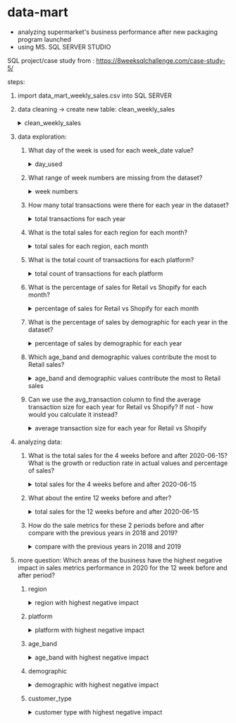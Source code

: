 # data-mart
- analyzing supermarket's business performance after new packaging program launched
- using MS. SQL SERVER STUDIO

SQL project/case study from : https://8weeksqlchallenge.com/case-study-5/

steps:
1. import data_mart_weekly_sales.csv into SQL SERVER
2. data cleaning -> create new table: clean_weekly_sales
        </br>
        <details>
        <summary>clean_weekly_sales</summary>
        <pre>
        select region, platform, segment, customer_type, transactions, sales,
        SUBSTRING(week_date,2, CHARINDEX('/', week_date, 1)-2)  as day, 
        SUBSTRING(week_date, CHARINDEX('/', week_date, 1)+1, 1) as month_number,
        concat('20', SUBSTRING(week_date, CHARINDEX('/', week_date, CHARINDEX('/', week_date)+1)+1, 2)) as calendar_year,
        DATEFROMPARTS(concat('20', SUBSTRING(week_date, CHARINDEX('/', week_date, CHARINDEX('/', week_date)+1)+1, 2)),
                        SUBSTRING(week_date, CHARINDEX('/', week_date, 1)+1, 1),
                        SUBSTRING(week_date,2, CHARINDEX('/', week_date, 1)-2)) as date_full,
        case
            when SUBSTRING(week_date,2, CHARINDEX('/', week_date, 1)-2) between 1 and 7 then 1
            when SUBSTRING(week_date,2, CHARINDEX('/', week_date, 1)-2) between 8 and 14 then 2
            when SUBSTRING(week_date,2, CHARINDEX('/', week_date, 1)-2) between 15 and 21 then 3
            else 4
        end as week_number,
        case 
            when SUBSTRING(segment, 2, 1) = 'C' then 'Couples'
            when SUBSTRING(segment, 2, 1) = 'F' then 'Families'
            else 'unknown'
        end as demographic,
        case
            when SUBSTRING(segment, 3, 1) = '1' then 'Young Adults'
            when SUBSTRING(segment, 3, 1) = '2' then 'Middle Aged'
            when SUBSTRING(segment, 3, 1) = '3' or SUBSTRING(segment, 3, 1) = '4' then 'Retirees'
            else 'unknown'
        end as age_band, 
        round(sales*100.0/transactions, 2) as avg_transaction
        into clean_weekly_sales
        from data_mart_weekly_sales;
        </pre>
        <img src="https://github.com/mas-tono/data-mart/blob/main/image/1.%20clean_weekly_sales.jpg">
        </details>

3. data exploration:
    
    1. What day of the week is used for each week_date value?      
        <details>
        <summary>day_used</summary>            
        <pre>
        select distinct date_full, DAY(date_full) as day_used, DATENAME(weekday, date_full) as day_name
        from clean_weekly_sales
        order by date_full;</pre>
        <p>Monday</p> 
        <img src="https://github.com/mas-tono/data-mart/blob/main/image/2.1%20day_used.jpg">
        </details>
        
        
    2. What range of week numbers are missing from the dataset?
    
        <details>    
        <summary>week numbers</summary>        
        <pre>
        select distinct week_number
        from clean_weekly_sales
        order by week_number;</pre>
        <p>none is missing</p>
        <img src="https://github.com/mas-tono/data-mart/blob/main/image/2.2%20week_numbers.jpg">
        </details>
    
    
    3. How many total transactions were there for each year in the dataset?
        
        <details>    
        <summary>total transactions for each year</summary>        
        <pre>
        select calendar_year, SUM(transactions) as total_trx
        from clean_weekly_sales
        group by calendar_year;
        </pre>
        <img src="https://github.com/mas-tono/data-mart/blob/main/image/2_3%20total_trx.jpg">
        </details>
    
    4. What is the total sales for each region for each month?
        
        <details>    
        <summary>total sales for each region, each month</summary>        
        <pre>
        with satu as (select *
        from (select region, month_number, CAST(sales as bigint) as sales
            from clean_weekly_sales) s
        pivot(
            sum(sales)
            for region in (['AFRICA'], ['ASIA'], ['CANADA'], ['EUROPE'], ['OCEANIA'], ['SOUTH AMERICA'], ['USA'])
        ) pivot_table)

        select *
        from satu
        order by month_number;
        </pre>
        <img src="https://github.com/mas-tono/data-mart/blob/main/image/2.4%20total_sales_for_each_region_for_each_month.jpg">
        </details>
    
    5. What is the total count of transactions for each platform?
        <details>    
        <summary>total count of transactions for each platform</summary>        
        <pre>
        select platform, COUNT(transactions) as total_cnt_trx
        from clean_weekly_sales
        group by platform;
        </pre>
        <img src="https://github.com/mas-tono/data-mart/blob/main/image/2.5%20total_count_of_transactions_for_each_platform.jpg">
        </details>
    
    6. What is the percentage of sales for Retail vs Shopify for each month?
        <details>    
        <summary>percentage of sales for Retail vs Shopify for each month</summary>        
        <pre>
        with satu as (select calendar_year, month_number, platform, sum(CAST(sales as bigint)) as total_sales
        from clean_weekly_sales
        group by calendar_year, month_number, platform
        ), 
        </br>
        dua as (select *, 
        SUM(total_sales) over(partition by calendar_year) as total_sales_all, 
        round(total_sales * 100.0 / SUM(total_sales) over(partition by calendar_year, month_number), 2) as pct_sales_per_month
        from satu)
        </br>
        select *
        from (select calendar_year, platform, month_number, pct_sales_per_month from dua) s
        pivot (
            max(pct_sales_per_month)
            for calendar_year in ([2018], [2019], [2020])
        ) pvt        
        </pre>
        <img src="https://github.com/mas-tono/data-mart/blob/main/image/2.6%20percentage%20of%20sales%20for%20Retail%20vs%20Shopify%20for%20each%20month.jpg">
        </details>
        
    7. What is the percentage of sales by demographic for each year in the dataset?
        <details>    
        <summary>percentage of sales by demographic for each year</summary>        
        <pre>
        with satu as (select calendar_year, demographic, sum(CAST(sales as bigint)) as total_sales
        from clean_weekly_sales
        group by calendar_year, demographic),
        </br>
        dua as (select *, SUM(total_sales) over(partition by calendar_year) as total_sales_all,
        round(total_sales * 100.0 / SUM(total_sales) over(partition by calendar_year), 2) as pct_demographic_per_year
        from satu)
        </br>        
        select *
        from (select demographic, calendar_year, pct_demographic_per_year from dua) s
        pivot(
            max(pct_demographic_per_year)
            for calendar_year in ([2018], [2019], [2020])
        ) pvt
        </pre>
        <img src="https://github.com/mas-tono/data-mart/blob/main/image/2.7%20percentage%20of%20sales%20by%20demographic%20for%20each%20year.jpg">
        </details>
    
    8. Which age_band and demographic values contribute the most to Retail sales?
        <details>    
        <summary>age_band and demographic values contribute the most to Retail sales</summary> 
        <p>retirees-families and retirees-couples</p>
        <pre>
        select platform, age_band, demographic, sum(CAST(sales as bigint)) as total_sales, RANK() over(order by sum(CAST(sales as bigint)) desc) as ranking
        from clean_weekly_sales
        where platform = '''Retail''' and age_band <> 'unknown'
        group by platform, age_band, demographic;
        </pre>
        <img src="https://github.com/mas-tono/data-mart/blob/main/image/2.8%20age_band%20and%20demographic%20values%20contribute%20the%20most%20to%20Retail%20sales.jpg">
        </details>
    
      
    9. Can we use the avg_transaction column to find the average transaction size for each year for Retail vs Shopify? If not - how would you calculate it instead?
        <details>    
        <summary>average transaction size for each year for Retail vs Shopify</summary> 
        <pre>
        select calendar_year, platform, avg(CAST(sales as bigint)) as avg_trx
        from clean_weekly_sales
        group by calendar_year, platform
        order by calendar_year, platform;        
        </pre>
        <img src="https://github.com/mas-tono/data-mart/blob/main/image/2.9%20average%20transaction%20size%20for%20each%20year%20for%20Retail%20vs%20Shopify.jpg">
        </details>


4. analyzing data:
    
    1. What is the total sales for the 4 weeks before and after 2020-06-15? What is the growth or reduction rate in actual values and percentage of sales?
        <details>    
        <summary>total sales for the 4 weeks before and after 2020-06-15</summary> 
        <pre>
        with satu as (select *,
        case
        when date_full >= '2020-06-15' then 'after' else 'before'
        end as new_packaging_date
        from clean_weekly_sales),</br>
        
        total_sales_4_weeks_before as(
        select sum(CAST(sales as bigint)) as total_sales_before
        from satu
        where date_full between DATEADD(week, -4, '2020-06-15') and '2020-06-15'),</br>
        
        total_sales_4_weeks_after as(
        select sum(CAST(sales as bigint)) as total_sales_after
        from satu
        where date_full between '2020-06-15' and DATEADD(week, 4, '2020-06-15'))</br>
        
        select *,
        case
        when total_sales_4_weeks_before.total_sales_before > total_sales_4_weeks_after.total_sales_after then 'before is more trx' else 'after is more trx'
        end as status,
        total_sales_4_weeks_before.total_sales_before - total_sales_4_weeks_after.total_sales_after as diff
        from total_sales_4_weeks_before, total_sales_4_weeks_after;   
        </pre></br>
        <p>more trx before new program launched, in timeline 4 weeks before and 4 weeks after</p>
        <p>the difference: 10.973.134</p>
        <img src="https://github.com/mas-tono/data-mart/blob/main/image/3.1%20total%20sales%20for%20the%204%20weeks%20before%20and%20after%202020-06-15.jpg">
        </details>

    
    2. What about the entire 12 weeks before and after?
        <details>    
        <summary>total sales for the 12 weeks before and after 2020-06-15</summary> 
        <pre>
        with satu as (select *,
        case
        when date_full >= '2020-06-15' then 'after' else 'before'
        end as new_packaging_date
        from clean_weekly_sales),

        total_sales_12_weeks_before as(
        select sum(CAST(sales as bigint)) as total_sales_before
        from satu
        where date_full between DATEADD(week, -12, '2020-06-15') and '2020-06-15'),


        total_sales_12_weeks_after as(
        select sum(CAST(sales as bigint)) as total_sales_after
        from satu
        where date_full between '2020-06-15' and DATEADD(week, 12, '2020-06-15'))

        select *,	
        case
        when total_sales_12_weeks_before.total_sales_before > total_sales_12_weeks_after.total_sales_after then 'before is more trx' else 'after is more trx'
        end as status,
        total_sales_12_weeks_before.total_sales_before - total_sales_12_weeks_after.total_sales_after as diff
        from total_sales_12_weeks_before, total_sales_12_weeks_after      
        </pre></br>
        <p>more trx before new program launched, in timeline 12 weeks before and 12 weeks after</p>
        <p>the difference got more bigger for 'before' status: 722.350.742</p>
        <img src="https://github.com/mas-tono/data-mart/blob/main/image/3.2%20total%20sales%20for%20the%2012%20weeks%20before%20and%20after%202020-06-15.jpg">
        </details>
    
    
    3. How do the sale metrics for these 2 periods before and after compare with the previous years in 2018 and 2019?
        <details>    
        <summary>compare with the previous years in 2018 and 2019</summary> 
        <pre>
        select calendar_year, sum(CAST(sales as bigint)) as total_sales
        from clean_weekly_sales
        where calendar_year in (2018, 2019)
        group by calendar_year;     
        </pre></br>
        <p>with total_sales before new program:</p>
        
                - 2018 around 13 million
                - 2019 around 14 million
                - 4 weeks before and
                - 12 weeks before
                
        <p>all show bigger total_sales compared to total_sales after new program launched</p>
        
        <img src="https://github.com/mas-tono/data-mart/blob/main/image/3.3%20compare%20with%20the%20previous%20years%20in%202018%20and%202019.jpg">
        </details>



5. more question:
    Which areas of the business have the highest negative impact in sales metrics performance in 2020 for the 12 week before and after period?
      1. region
        <details>    
        <summary>region with highest negative impact</summary> 
        <pre>
        with satu as (select *,
        case
        when date_full >= '2020-06-15' then 'after' else 'before'
        end as new_packaging_date
        from clean_weekly_sales),</br>
        total_sales_12_weeks_before as(
        select region, sum(CAST(sales as bigint)) as total_sales_before
        from satu
        where date_full between DATEADD(week, -12, '2020-06-15') and '2020-06-15'
        group by region),</br>
        total_sales_12_weeks_after as(
        select region, sum(CAST(sales as bigint)) as total_sales_after
        from satu
        where date_full between '2020-06-15' and DATEADD(week, 12, '2020-06-15')
        group by region)</br>
        select b.region, 
                b. total_sales_before, 
                a.total_sales_after,
                (b.total_sales_before - a.total_sales_after) as diff,
                round((b.total_sales_before - a.total_sales_after) *100.0 / b. total_sales_before, 2) as pct_impact
                from total_sales_12_weeks_before b
                join total_sales_12_weeks_after a
                on b.region = a.region
                order by (b.total_sales_before - a.total_sales_after) *100.0 / b. total_sales_before desc;         
        </pre></br>
        <p>the region with highest negative impact is asia</p>
        <img src="https://github.com/mas-tono/data-mart/blob/main/image/4.1%20region%20negative%20impact.jpg">
        </details>      
      
      2. platform
        <details>    
        <summary>platform with highest negative impact</summary> 
        <pre>
        with satu as (select *,
        case
        when date_full >= '2020-06-15' then 'after' else 'before'
        end as new_packaging_date
        from clean_weekly_sales),</br>
        total_sales_12_weeks_before as(
        select platform, sum(CAST(sales as bigint)) as total_sales_before
        from satu
        where date_full between DATEADD(week, -12, '2020-06-15') and '2020-06-15'
        group by platform),</br>
        total_sales_12_weeks_after as(
        select platform, sum(CAST(sales as bigint)) as total_sales_after
        from satu
        where date_full between '2020-06-15' and DATEADD(week, 12, '2020-06-15')
        group by platform)</br>
        select b.platform, 
                b. total_sales_before, 
                a.total_sales_after,
                (b.total_sales_before - a.total_sales_after) as diff,
                round((b.total_sales_before - a.total_sales_after) *100.0/ b. total_sales_before, 2) as pct_impact
        from total_sales_12_weeks_before b
        join total_sales_12_weeks_after a
        on b.platform = a.platform
        order by round((b.total_sales_before - a.total_sales_after) *100.0/ b. total_sales_before, 2) desc;         
        </pre></br>
        <p>the platform with highest negative impact is retail</p>
        <img src="https://github.com/mas-tono/data-mart/blob/main/image/4.2%20platform%20negative%20impact.jpg">
        </details>    
                     
      3. age_band
        <details>    
        <summary>age_band with highest negative impact</summary> 
        <pre>
        with satu as (select *,
        case
        when date_full >= '2020-06-15' then 'after' else 'before'
        end as new_packaging_date
        from clean_weekly_sales),</br>
        total_sales_12_weeks_before as(
        select age_band, sum(CAST(sales as bigint)) as total_sales_before
        from satu
        where date_full between DATEADD(week, -12, '2020-06-15') and '2020-06-15'
        group by age_band),</br>
        total_sales_12_weeks_after as(
        select age_band, sum(CAST(sales as bigint)) as total_sales_after
        from satu
        where date_full between '2020-06-15' and DATEADD(week, 12, '2020-06-15')
        group by age_band)</br>
        select b.age_band, 
                b. total_sales_before, 
                a.total_sales_after,
                (b.total_sales_before - a.total_sales_after) as diff,
                round((b.total_sales_before - a.total_sales_after) *100.0/ b. total_sales_before, 2) as pct_impact
        from total_sales_12_weeks_before b
        join total_sales_12_weeks_after a
        on b.age_band = a.age_band
        where b.age_band <> 'unknown'
        order by round((b.total_sales_before - a.total_sales_after) *100.0/ b. total_sales_before, 2) desc;         
        </pre></br>
        <p>the age_band with highest negative impact is middle aged</p>
        <img src="https://github.com/mas-tono/data-mart/blob/main/image/4.3%20age_band%20negative%20impact.jpg">
        </details>    
      
      
      4. demographic
        <details>    
        <summary>demographic with highest negative impact</summary> 
        <pre>
        with satu as (select *,
        case
        when date_full >= '2020-06-15' then 'after' else 'before'
        end as new_packaging_date
        from clean_weekly_sales),</br>
        total_sales_12_weeks_before as(
        select demographic, sum(CAST(sales as bigint)) as total_sales_before
        from satu
        where date_full between DATEADD(week, -12, '2020-06-15') and '2020-06-15'
        group by demographic),</br>
        total_sales_12_weeks_after as(
        select demographic, sum(CAST(sales as bigint)) as total_sales_after
        from satu
        where date_full between '2020-06-15' and DATEADD(week, 12, '2020-06-15')
        group by demographic)</br>
        select b.demographic, 
                b. total_sales_before, 
                a.total_sales_after,
                (b.total_sales_before - a.total_sales_after) as diff,
                round((b.total_sales_before - a.total_sales_after) *100.0/ b. total_sales_before, 2) as pct_impact
        from total_sales_12_weeks_before b
        join total_sales_12_weeks_after a
        on b.demographic = a.demographic
        where b.demographic <> 'unknown'
        order by round((b.total_sales_before - a.total_sales_after) *100.0/ b. total_sales_before, 2) desc;       
        </pre></br>
        <p>the demographic with highest negative impact is families</p>
        <img src="https://github.com/mas-tono/data-mart/blob/main/image/4.4%20demographic%20negative%20impact.jpg">
        </details>    
      
      
      
      5. customer_type
        <details>    
        <summary>customer type with highest negative impact</summary> 
        <pre>
        with satu as (select *,
        case
        when date_full >= '2020-06-15' then 'after' else 'before'
        end as new_packaging_date
        from clean_weekly_sales),</br>
        total_sales_12_weeks_before as(
        select customer_type, sum(CAST(sales as bigint)) as total_sales_before
        from satu
        where date_full between DATEADD(week, -12, '2020-06-15') and '2020-06-15'
        group by customer_type),</br>
        total_sales_12_weeks_after as(
        select customer_type, sum(CAST(sales as bigint)) as total_sales_after
        from satu
        where date_full between '2020-06-15' and DATEADD(week, 12, '2020-06-15')
        group by customer_type)</br>
        select b.customer_type, 
                        b. total_sales_before, 
                        a.total_sales_after,
                        (b.total_sales_before - a.total_sales_after) as diff,
                        round((b.total_sales_before - a.total_sales_after) *100.0/ b. total_sales_before, 2) as pct_impact
        from total_sales_12_weeks_before b
        join total_sales_12_weeks_after a
        on b.customer_type = a.customer_type
        order by round((b.total_sales_before - a.total_sales_after) *100.0/ b. total_sales_before, 2) desc;             
        </pre></br>
        <p>the customer type with highest negative impact is guest</p>
        <img src="https://github.com/mas-tono/data-mart/blob/main/image/4.5%20customer%20type%20negative%20impact.jpg">
        </details>    







